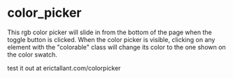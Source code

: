 # color_picker

This rgb color picker will slide in from the bottom of the page when the toggle button is clicked.
When the color picker is visible, clicking on any element with the "colorable" class will change its color to the one shown on the color swatch.

test it out at erictallant.com/colorpicker 
